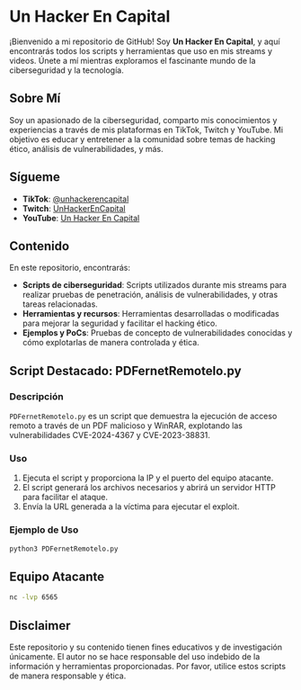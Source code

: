 # Un Hacker En Capital

¡Bienvenido a mi repositorio de GitHub! Soy **Un Hacker En Capital**, y aquí encontrarás todos los scripts y herramientas que uso en mis streams y videos. Únete a mí mientras exploramos el fascinante mundo de la ciberseguridad y la tecnología.

## Sobre Mí

Soy un apasionado de la ciberseguridad, comparto mis conocimientos y experiencias a través de mis plataformas en TikTok, Twitch y YouTube. Mi objetivo es educar y entretener a la comunidad sobre temas de hacking ético, análisis de vulnerabilidades, y más.

## Sígueme

- **TikTok**: [@unhackerencapital](https://www.tiktok.com/@unhackerencapital)
- **Twitch**: [UnHackerEnCapital](https://www.twitch.tv/unhackerencapital)
- **YouTube**: [Un Hacker En Capital](https://www.youtube.com/@UnHackerEnCapital)

## Contenido

En este repositorio, encontrarás:

- **Scripts de ciberseguridad**: Scripts utilizados durante mis streams para realizar pruebas de penetración, análisis de vulnerabilidades, y otras tareas relacionadas.
- **Herramientas y recursos**: Herramientas desarrolladas o modificadas para mejorar la seguridad y facilitar el hacking ético.
- **Ejemplos y PoCs**: Pruebas de concepto de vulnerabilidades conocidas y cómo explotarlas de manera controlada y ética.

## Script Destacado: PDFernetRemotelo.py

### Descripción

`PDFernetRemotelo.py` es un script que demuestra la ejecución de acceso remoto a través de un PDF malicioso y WinRAR, explotando las vulnerabilidades CVE-2024-4367 y CVE-2023-38831.

### Uso

1. Ejecuta el script y proporciona la IP y el puerto del equipo atacante.
2. El script generará los archivos necesarios y abrirá un servidor HTTP para facilitar el ataque.
3. Envía la URL generada a la víctima para ejecutar el exploit.

### Ejemplo de Uso

```bash
python3 PDFernetRemotelo.py
```

## Equipo Atacante

```bash
nc -lvp 6565
```


## Disclaimer

Este repositorio y su contenido tienen fines educativos y de investigación únicamente. El autor no se hace responsable del uso indebido de la información y herramientas proporcionadas. Por favor, utilice estos scripts de manera responsable y ética.
